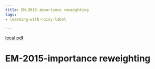 ```yaml
---
title: EM-2015-importance reweighting
tags:
- learning-with-noisy-label

---
```


[local pdf](../../../pdfs/EM-2015-importance%20reweighting.pdf)

# EM-2015-importance reweighting

